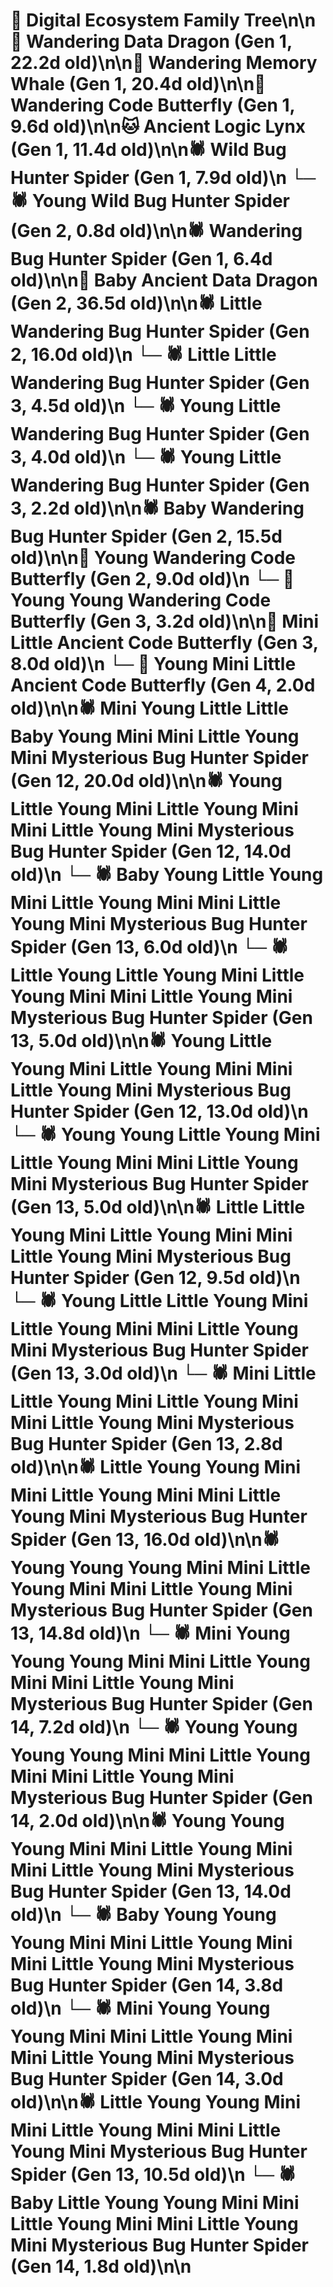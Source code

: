 # 🌳 Digital Ecosystem Family Tree\n\n🐉 Wandering Data Dragon (Gen 1, 22.2d old)\n\n🐋 Wandering Memory Whale (Gen 1, 20.4d old)\n\n🦋 Wandering Code Butterfly (Gen 1, 9.6d old)\n\n🐱 Ancient Logic Lynx (Gen 1, 11.4d old)\n\n🕷️ Wild Bug Hunter Spider (Gen 1, 7.9d old)\n  └─ 🕷️ Young Wild Bug Hunter Spider (Gen 2, 0.8d old)\n\n🕷️ Wandering Bug Hunter Spider (Gen 1, 6.4d old)\n\n🐉 Baby Ancient Data Dragon (Gen 2, 36.5d old)\n\n🕷️ Little Wandering Bug Hunter Spider (Gen 2, 16.0d old)\n  └─ 🕷️ Little Little Wandering Bug Hunter Spider (Gen 3, 4.5d old)\n  └─ 🕷️ Young Little Wandering Bug Hunter Spider (Gen 3, 4.0d old)\n  └─ 🕷️ Young Little Wandering Bug Hunter Spider (Gen 3, 2.2d old)\n\n🕷️ Baby Wandering Bug Hunter Spider (Gen 2, 15.5d old)\n\n🦋 Young Wandering Code Butterfly (Gen 2, 9.0d old)\n  └─ 🦋 Young Young Wandering Code Butterfly (Gen 3, 3.2d old)\n\n🦋 Mini Little Ancient Code Butterfly (Gen 3, 8.0d old)\n  └─ 🦋 Young Mini Little Ancient Code Butterfly (Gen 4, 2.0d old)\n\n🕷️ Mini Young Little Little Baby Young Mini Mini Little Young Mini Mysterious Bug Hunter Spider (Gen 12, 20.0d old)\n\n🕷️ Young Little Young Mini Little Young Mini Mini Little Young Mini Mysterious Bug Hunter Spider (Gen 12, 14.0d old)\n  └─ 🕷️ Baby Young Little Young Mini Little Young Mini Mini Little Young Mini Mysterious Bug Hunter Spider (Gen 13, 6.0d old)\n  └─ 🕷️ Little Young Little Young Mini Little Young Mini Mini Little Young Mini Mysterious Bug Hunter Spider (Gen 13, 5.0d old)\n\n🕷️ Young Little Young Mini Little Young Mini Mini Little Young Mini Mysterious Bug Hunter Spider (Gen 12, 13.0d old)\n  └─ 🕷️ Young Young Little Young Mini Little Young Mini Mini Little Young Mini Mysterious Bug Hunter Spider (Gen 13, 5.0d old)\n\n🕷️ Little Little Young Mini Little Young Mini Mini Little Young Mini Mysterious Bug Hunter Spider (Gen 12, 9.5d old)\n  └─ 🕷️ Young Little Little Young Mini Little Young Mini Mini Little Young Mini Mysterious Bug Hunter Spider (Gen 13, 3.0d old)\n  └─ 🕷️ Mini Little Little Young Mini Little Young Mini Mini Little Young Mini Mysterious Bug Hunter Spider (Gen 13, 2.8d old)\n\n🕷️ Little Young Young Mini Mini Little Young Mini Mini Little Young Mini Mysterious Bug Hunter Spider (Gen 13, 16.0d old)\n\n🕷️ Young Young Young Mini Mini Little Young Mini Mini Little Young Mini Mysterious Bug Hunter Spider (Gen 13, 14.8d old)\n  └─ 🕷️ Mini Young Young Young Mini Mini Little Young Mini Mini Little Young Mini Mysterious Bug Hunter Spider (Gen 14, 7.2d old)\n  └─ 🕷️ Young Young Young Young Mini Mini Little Young Mini Mini Little Young Mini Mysterious Bug Hunter Spider (Gen 14, 2.0d old)\n\n🕷️ Young Young Young Mini Mini Little Young Mini Mini Little Young Mini Mysterious Bug Hunter Spider (Gen 13, 14.0d old)\n  └─ 🕷️ Baby Young Young Young Mini Mini Little Young Mini Mini Little Young Mini Mysterious Bug Hunter Spider (Gen 14, 3.8d old)\n  └─ 🕷️ Mini Young Young Young Mini Mini Little Young Mini Mini Little Young Mini Mysterious Bug Hunter Spider (Gen 14, 3.0d old)\n\n🕷️ Little Young Young Mini Mini Little Young Mini Mini Little Young Mini Mysterious Bug Hunter Spider (Gen 13, 10.5d old)\n  └─ 🕷️ Baby Little Young Young Mini Mini Little Young Mini Mini Little Young Mini Mysterious Bug Hunter Spider (Gen 14, 1.8d old)\n\n